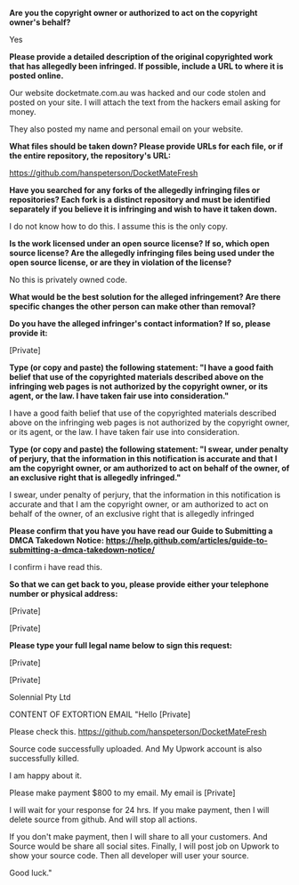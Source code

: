 **Are you the copyright owner or authorized to act on the copyright owner's behalf?**

Yes

**Please provide a detailed description of the original copyrighted work that has allegedly been infringed. If possible, include a URL to where it is posted online.**

Our website docketmate.com.au was hacked and our code stolen and posted on your site. I will attach the text from the hackers email asking for money.

They also posted my name and personal email on your website.

**What files should be taken down? Please provide URLs for each file, or if the entire repository, the repository's URL:**

https://github.com/hanspeterson/DocketMateFresh

**Have you searched for any forks of the allegedly infringing files or repositories? Each fork is a distinct repository and must be identified separately if you believe it is infringing and wish to have it taken down.**

I do not know how to do this. I assume this is the only copy.

**Is the work licensed under an open source license? If so, which open source license? Are the allegedly infringing files being used under the open source license, or are they in violation of the license?**

No this is privately owned code.

**What would be the best solution for the alleged infringement? Are there specific changes the other person can make other than removal?**

**Do you have the alleged infringer's contact information? If so, please provide it:**

[Private]

**Type (or copy and paste) the following statement: "I have a good faith belief that use of the copyrighted materials described above on the infringing web pages is not authorized by the copyright owner, or its agent, or the law. I have taken fair use into consideration."**

I have a good faith belief that use of the copyrighted materials described above on the infringing web pages is not authorized by the copyright owner, or its agent, or the law. I have taken fair use into consideration.

**Type (or copy and paste) the following statement: "I swear, under penalty of perjury, that the information in this notification is accurate and that I am the copyright owner, or am authorized to act on behalf of the owner, of an exclusive right that is allegedly infringed."**

I swear, under penalty of perjury, that the information in this notification is accurate and that I am the copyright owner, or am authorized to act on behalf of the owner, of an exclusive right that is allegedly infringed

**Please confirm that you have you have read our Guide to Submitting a DMCA Takedown Notice: https://help.github.com/articles/guide-to-submitting-a-dmca-takedown-notice/**

I confirm i have read this.

**So that we can get back to you, please provide either your telephone number or physical address:**

[Private]

[Private]

**Please type your full legal name below to sign this request:**

[Private]

[Private]

Solennial Pty Ltd

CONTENT OF EXTORTION EMAIL
"Hello [Private]

Please check this.
https://github.com/hanspeterson/DocketMateFresh

Source code successfully uploaded.
And My Upwork account is also successfully killed.

I am happy about it.

Please make payment $800 to my email.
My email is [Private]

I will wait for your response for 24 hrs.
If you make payment, then I will delete source from github.
And will stop all actions.

If you don't make payment, then I will share to all your customers.
And Source would be share all social sites.
Finally, I will post job on Upwork to show your source code.
Then all developer will user your source.

Good luck."
